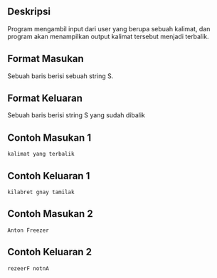 ## Deskripsi

Program mengambil input dari user yang berupa sebuah kalimat, dan program akan menampilkan output kalimat tersebut menjadi terbalik.

## Format Masukan

Sebuah baris berisi sebuah string S.

## Format Keluaran

Sebuah baris berisi string S yang sudah dibalik

## Contoh Masukan 1

```
kalimat yang terbalik
```

## Contoh Keluaran 1

```
kilabret gnay tamilak
```

## Contoh Masukan 2

```
Anton Freezer
```

## Contoh Keluaran 2

```
rezeerF notnA
```
